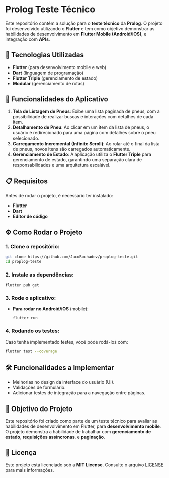 # Prolog Teste Técnico

Este repositório contém a solução para o **teste técnico** da **Prolog**. O projeto foi desenvolvido utilizando o **Flutter** e tem como objetivo demonstrar as habilidades de desenvolvimento em **Flutter Mobile (Android/iOS)**, e integração com **APIs**.

## 🚀 Tecnologias Utilizadas

- **Flutter** (para desenvolvimento mobile e web)
- **Dart** (linguagem de programação)
- **Flutter Triple** (gerenciamento de estado)
- **Modular** (gerenciamento de rotas)

## 📱 Funcionalidades do Aplicativo

1. **Tela de Listagem de Pneus**: Exibe uma lista paginada de pneus, com a possibilidade de realizar buscas e interações com detalhes de cada item.
2. **Detalhamento de Pneu**: Ao clicar em um item da lista de pneus, o usuário é redirecionado para uma página com detalhes sobre o pneu selecionado.
3. **Carregamento Incremental (Infinite Scroll)**: Ao rolar até o final da lista de pneus, novos itens são carregados automaticamente.
4. **Gerenciamento de Estado**: A aplicação utiliza o **Flutter Triple** para gerenciamento de estado, garantindo uma separação clara de responsabilidades e uma arquitetura escalável.

## 📋 Requisitos

Antes de rodar o projeto, é necessário ter instalado:

- **Flutter** 
- **Dart**
- **Editor de código**

## ⚙️ Como Rodar o Projeto

### 1. Clone o repositório:

```bash
git clone https://github.com/JacoRochadev/proplog-teste.git
cd proplog-teste
```

### 2. Instale as dependências:

```bash
flutter pub get
```

### 3. Rode o aplicativo:

- **Para rodar no Android/iOS** (mobile):
    ```bash
    flutter run
    ```

### 4. Rodando os testes:

Caso tenha implementado testes, você pode rodá-los com:

```bash
flutter test --coverage
```

## 🛠️ Funcionalidades a Implementar

- Melhorias no design da interface do usuário (UI).
- Validações de formulário.
- Adicionar testes de integração para a navegação entre páginas.

## 🎯 Objetivo do Projeto

Este repositório foi criado como parte de um teste técnico para avaliar as habilidades de desenvolvimento em Flutter, para **desenvolvimento mobile**. O projeto demonstra a habilidade de trabalhar com **gerenciamento de estado**, **requisições assíncronas**, e **paginação**.

## 📄 Licença

Este projeto está licenciado sob a **MIT License**. Consulte o arquivo [LICENSE](LICENSE) para mais informações.